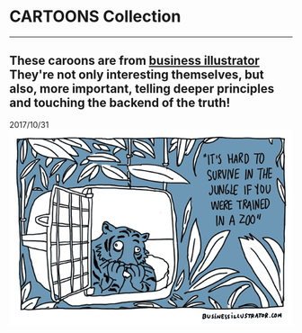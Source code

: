# CARTOONS Collection
----
These caroons are from [business illustrator](https://www.businessillustrator.com)
They're not only interesting themselves, but also, more important, telling deeper principles and touching the backend of the truth!
----
2017/10/31
![training-survive-in-the-jungle-zoo_businessillustrator](./pics/training-survive-in-the-jungle-zoo_businessillustrator-650px.gif)
